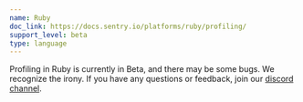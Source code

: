 ```yaml
---
name: Ruby
doc_link: https://docs.sentry.io/platforms/ruby/profiling/
support_level: beta
type: language
---
```


<div class='alert warning'>
Profiling in Ruby is currently in Beta, and there may be some bugs. We recognize the irony. If you have any questions or feedback, join our <a href="https://discord.gg/zrMjKA4Vnz">discord channel</a>.
</div>
